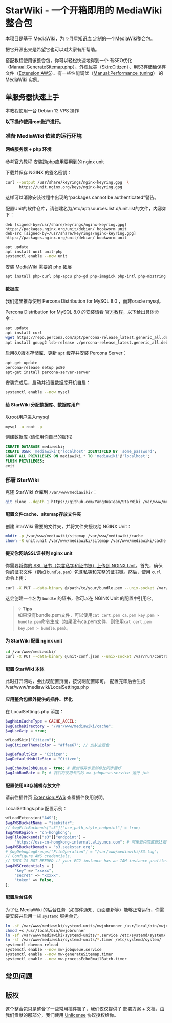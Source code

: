 # StarWiki - 一个开箱即用的 MediaWiki 整合包

本项目是基于 MediaWiki，为 [✨寻星知识库](https://www.seekstar.org) 定制的一个MediaWiki整合包。

把它开源出来是希望它也可以对大家有所帮助。

搭配教程使用该整合包，你可以轻松快速地得到一个 有SEO优化（[Manual:GenerateSitemap.php](https://www.mediawiki.org/wiki/Manual:GenerateSitemap.php/zh)）、外观优美（[Skin:Citizen](https://www.mediawiki.org/wiki/Skin:Citizen)）、用S3存储桶保存文件（[Extension:AWS](https://www.mediawiki.org/wiki/Extension:AWS)）、有一些性能调优（[Manual:Performance_tuning](https://www.mediawiki.org/wiki/Manual:Performance_tuning/zh)） 的 MediaWiki 实例。

## 单服务器快速上手

本教程使用一台 Debian 12 VPS 操作

**以下操作使用root账户进行。**

### 准备 MediaWiki 依赖的运行环境

#### 网络服务器 + php 环境

参考[官方教程](https://unit.nginx.org/installation/#debian) 安装跑php应用要用到的 nginx unit


下载并保存 NGINX 的签名密钥：

```bash
curl --output /usr/share/keyrings/nginx-keyring.gpg  \
      https://unit.nginx.org/keys/nginx-keyring.gpg
```

这样可以消除安装过程中出现的“packages cannot be authenticated”警告。

配置Unit的软件仓库，请创建名为/etc/apt/sources.list.d/unit.list的文件，内容如下：
``` 
deb [signed-by=/usr/share/keyrings/nginx-keyring.gpg] https://packages.nginx.org/unit/debian/ bookworm unit
deb-src [signed-by=/usr/share/keyrings/nginx-keyring.gpg] https://packages.nginx.org/unit/debian/ bookworm unit
```

``` bash
apt update
apt install unit unit-php
systemctl enable --now unit 
``` 

安装 MediaWiki 需要的 php 拓展

```bash
apt install php-curl php-apcu php-gd php-imagick php-intl php-mbstring php-mysql php-xml php-igbinary

``` 

#### 数据库

我们这里推荐使用 Percona Distribution for MySQL 8.0 ，而非oracle mysql。

Percona Distribution for MySQL 8.0 的安装请看 [官方教程](https://docs.percona.com/percona-server/8.0/apt-repo.html)，以下给出具体命令：


```bash
apt update
apt install curl
wget https://repo.percona.com/apt/percona-release_latest.generic_all.deb
apt install gnupg2 lsb-release ./percona-release_latest.generic_all.deb
```
启用8.0版本存储库、更新 `apt` 缓存并安装 Percona Server：
```bash
apt-get update
percona-release setup ps80
apt-get install percona-server-server
```

安装完成后，启动并设置数据库开机自启：
```bash
systemctl enable --now mysql
```

#### 给 StarWiki 分配数据库、数据库用户

以root用户进入mysql
```bash
mysql -u root -p
```

创建数据库 (请使用你自己的密码)
```sql
CREATE DATABASE mediawiki;
CREATE USER 'mediawiki'@'localhost' IDENTIFIED BY 'some_password';
GRANT ALL PRIVILEGES ON mediawiki.* TO 'mediawiki'@'localhost';
FLUSH PRIVILEGES;
exit
```


### 部署 StarWiki

克隆 StarWiki 仓库到 `/var/www/mediawiki/`：
```bash
git clone --depth 1 https://github.com/YangHuaTeam/StarWiki /var/www/mediawiki/
```

#### 配置文件cache、sitemap存放文件夹

创建 StarWiki 需要的文件夹，并将文件夹授权给 NGINX Unit：
```bash
mkdir -p /var/www/mediawiki/sitemap /var/www/mediawiki/cache
chown -R unit:unit /var/www/mediawiki/sitemap /var/www/mediawiki/cache
```

#### 提交你网站SSL证书到 nginx unit 

你需要[将你的 SSL 证书（包含私钥和证书链）上传到 NGINX Unit](https://unit.nginx.org/certificates/#ssl-tls-certificates)。首先，确保你的证书文件（例如 `bundle.pem`）包含私钥和完整的证书链。然后，使用 `curl` 命令上传：

```bash
curl -X PUT --data-binary @/path/to/your/bundle.pem --unix-socket /var/run/control.unit.sock http://localhost/certificates/bundle
```

这会创建一个名为 `bundle` 的证书，你可以在 NGINX Unit 的配置中引用它。

> 💡 **Tips**  
> 如果没有bundle.pem文件，可以使用`cat cert.pem ca.pem key.pem > bundle.pem`命令生成（如果没有ca.pem文件，则使用`cat cert.pem key.pem > bundle.pem`）。



#### 为 StarWiki 配置 nginx unit 

```bash
cd /var/www/mediawiki/
curl -X PUT --data-binary @unit-conf.json --unix-socket /var/run/control.unit.sock http://localhost/config

```

#### 配置 StarWiki 本体

此时打开网站，会出现配置页面，按说明配置即可。
配置完毕后会生成  /var/www/mediawiki/LocalSettings.php

#### 应用整合包额外提供的插件、优化

在 LocalSettings.php 添加：

```php
$wgMainCacheType = CACHE_ACCEL;
$wgCacheDirectory = "/var/www/mediawiki/cache";
$wgUseGzip = true;

wfLoadSkin("Citizen");
$wgCitizenThemeColor = "#ffae67"; // 皮肤主题色

$wgDefaultSkin = "Citizen";
$wgDefaultMobileSkin = "Citizen";

$wgEchoUseJobQueue = true; # 我觉得异步发邮件比同步要好
$wgJobRunRate = 0; # 我们将使用专门的 mw-jobqueue.service 运行 job

```

#### 配置使用S3存储桶存放文件

请前往插件页 [Extension:AWS](https://www.mediawiki.org/wiki/Extension:AWS) 查看插件使用说明。

LocalSettings.php 配置示例：

```php
wfLoadExtension("AWS");
$wgAWSBucketName = "seekstar";
// $wgFileBackends["s3"]["use_path_style_endpoint"] = true;
$wgAWSRegion = "cn-hongkong";
$wgFileBackends["s3"]["endpoint"] =
    "https://oss-cn-hongkong-internal.aliyuncs.com"; # 阿里云内网直连S3服务
$wgAWSBucketDomain = "s3.seekstar.org";
# $wgDebugLogGroups["FileOperation"] = "/var/www/mediawiki/S3.log";
// Configure AWS credentials.
// THIS IS NOT NEEDED if your EC2 instance has an IAM instance profile.
$wgAWSCredentials = [
    "key" => "xxxxx",
    "secret" => "xxxxx",
    "token" => false,
]; 
```


#### 配置后台任务

为了让 MediaWiki 的后台任务（如邮件通知、页面更新等）能够正常运行，你需要安装并启用一些 `systemd` 服务单元。
```bash
ln -sf /var/www/mediawiki/systemd-units/mwjobrunner /usr/local/bin/mwjobrunner
chmod +x /usr/local/bin/mwjobrunner
ln -sf /var/www/mediawiki/systemd-units/*.service /etc/systemd/system/
ln -sf /var/www/mediawiki/systemd-units/*.timer /etc/systemd/system/
systemctl daemon-reload
systemctl enable --now mw-jobqueue.service
systemctl enable --now mw-generateSitemap.timer
systemctl enable --now mw-processEchoEmailBatch.timer
```

## 常见问题

## 版权

这个整合包只是整合了一些常用插件罢了，我们仅仅提供了 部署方案 + 文档，由我们贡献的那部分，我们使用 [Unlicense](https://unlicense.org/) 协议授权给你。

